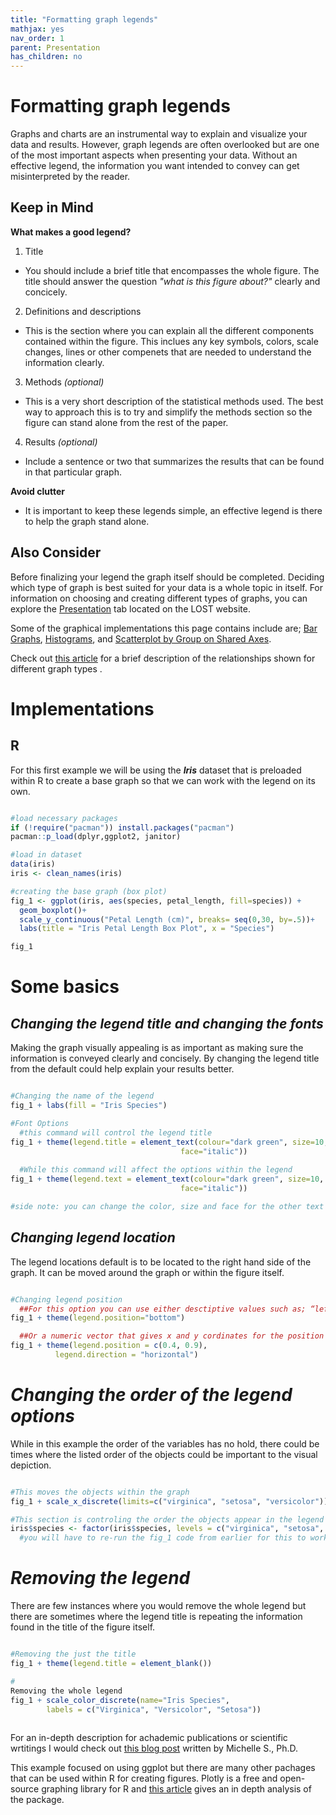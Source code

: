 ```yaml
---
title: "Formatting graph legends"
mathjax: yes
nav_order: 1
parent: Presentation
has_children: no
---
```


# Formatting graph legends

Graphs and charts are an instrumental way to explain and visualize your data and results. However, graph legends are often overlooked but are one of the most important aspects when presenting your data. Without an effective legend, the information you want intended to convey can get misinterpreted by the reader.

## Keep in Mind

**What makes a good legend?**

1. Title
- You should include a brief title that encompasses the whole figure. The title should answer the question *"what is this figure about?"* clearly and concicely. 

2. Definitions and descriptions
- This is the section where you can explain all the different components contained within the figure. This inclues any key symbols, colors, scale changes, lines or other compenets that are needed to understand the information clearly. 

3. Methods *(optional)*
- This is a very short description of the statistical methods used. The best way to approach this is to try and simplify the methods section so the figure can stand alone from the rest of the paper. 

4. Results *(optional)*
- Include a sentence or two that summarizes the results that can be found in that particular graph.

**Avoid clutter**
- It is important to keep these legends simple, an effective legend is there to help the graph stand alone.

## Also Consider

Before finalizing your legend the graph itself should be completed. Deciding which type of graph is best suited for your data is a whole topic in itself. For information on choosing and creating different types of graphs, you can explore the [Presentation](https://lost-stats.github.io/Presentation/Presentation.html#presentation) tab located on the LOST website. 

Some of the graphical implementations this page contains include are;
[Bar Graphs](https://lost-stats.github.io/Presentation/bar_graphs.html), [Histograms](https://lost-stats.github.io/Presentation/histograms.html), and [Scatterplot by Group on Shared Axes](https://lost-stats.github.io/Presentation/scatterplot_by_group_on_shared_axes.html). 

Check out [this article](https://www.ncbi.nlm.nih.gov/pmc/articles/PMC4078179/) for a brief description of the relationships shown for different graph types . 


# Implementations

## R

For this first example we will be using the _**Iris**_ dataset that is preloaded within R to create a base graph so that we can work with the legend on its own. 

```R

#load necessary packages
if (!require("pacman")) install.packages("pacman")
pacman::p_load(dplyr,ggplot2, janitor)

#load in dataset
data(iris)
iris <- clean_names(iris)

#creating the base graph (box plot)
fig_1 <- ggplot(iris, aes(species, petal_length, fill=species)) + 
  geom_boxplot()+
  scale_y_continuous("Petal Length (cm)", breaks= seq(0,30, by=.5))+
  labs(title = "Iris Petal Length Box Plot", x = "Species")

fig_1

```


# Some basics 
## *Changing the legend title and changing the fonts*
Making the graph visually appealing is as important as making sure the information is conveyed clearly and concisely. By  changing the legend title from the default could help explain your results better. 

```R

#Changing the name of the legend
fig_1 + labs(fill = "Iris Species")

#Font Options
  #this command will control the legend title
fig_1 + theme(legend.title = element_text(colour="dark green", size=10, 
                                      face="italic"))
                                      
  #While this command will affect the options within the legend
fig_1 + theme(legend.text = element_text(colour="dark green", size=10, 
                                      face="italic"))                                    

#side note: you can change the color, size and face for the other text option within the figure. (ie: title and axis)

```

## *Changing legend location*
The legend locations default is to be located to the right hand side of the graph. It can be moved around the graph or within the figure itself. 

```R

#Changing legend position
  ##For this option you can use either desctiptive values such as; “left”,“top”, “right”, “bottom”, “none” 
fig_1 + theme(legend.position="bottom")

  ##Or a numeric vector that gives x and y cordinates for the position
fig_1 + theme(legend.position = c(0.4, 0.9),
          legend.direction = "horizontal")  

```
# *Changing the order of the legend options*
While in this example the order of the variables has no hold, there could be times where the listed order of the objects could be important to the visual depiction. 

```R

#This moves the objects within the graph
fig_1 + scale_x_discrete(limits=c("virginica", "setosa", "versicolor"))

#This section is controling the order the objects appear in the legend
iris$species <- factor(iris$species, levels = c("virginica", "setosa", "versicolor"))
  #you will have to re-run the fig_1 code from earlier for this to work

```

# *Removing the legend*
There are few instances where you would remove the whole legend but there are sometimes where the legend title is repeating the information found in the title of the figure itself.

```R

#Removing the just the title
fig_1 + theme(legend.title = element_blank())

#
Removing the whole legend
fig_1 + scale_color_discrete(name="Iris Species",
        labels = c("Virginica", "Versicolor", "Setosa"))
        
```

For an in-depth description for achademic publications or scientific wrtitings I would check out [this blog post](https://www.biosciencewriters.com/Tips-for-Writing-Outstanding-Scientific-Figure-Legends.aspx) written by Michelle S., Ph.D. 

This example focused on using ggplot  but there are many other pachages that can be used within R for creating figures. Plotly is a free and open-source graphing library for R and [this article](https://plotly.com/r/legend/) gives an in depth analysis of the package. 